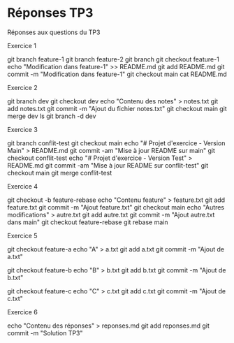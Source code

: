 # Réponses TP3
Réponses aux questions du TP3

Exercice 1

git branch feature-1
git branch feature-2
git branch
git checkout feature-1
echo "Modification dans feature-1" >> README.md
git add README.md
git commit -m "Modification dans feature-1"
git checkout main
cat README.md

Exercice 2

git branch dev
git checkout dev
echo "Contenu des notes" > notes.txt
git add notes.txt
git commit -m "Ajout du fichier notes.txt"
git checkout main
git merge dev
ls
git branch -d dev

Exercice 3

git branch conflit-test
git checkout main
echo "# Projet d'exercice - Version Main" > README.md
git commit -am "Mise à jour README sur main"
git checkout conflit-test
echo "# Projet d'exercice - Version Test" > README.md
git commit -am "Mise à jour README sur conflit-test"
git checkout main
git merge conflit-test

Exercice 4

git checkout -b feature-rebase
echo "Contenu feature" > feature.txt
git add feature.txt
git commit -m "Ajout feature.txt"
git checkout main
echo "Autres modifications" > autre.txt
git add autre.txt
git commit -m "Ajout autre.txt dans main"
git checkout feature-rebase
git rebase main

Exercice 5 

git checkout feature-a
echo "A" > a.txt
git add a.txt
git commit -m "Ajout de a.txt"

git checkout feature-b
echo "B" > b.txt
git add b.txt
git commit -m "Ajout de b.txt"

git checkout feature-c
echo "C" > c.txt
git add c.txt
git commit -m "Ajout de c.txt"

Exercice 6

echo "Contenu des réponses" > reponses.md
git add reponses.md
git commit -m "Solution TP3"




